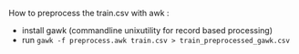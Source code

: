 How to preprocess the train.csv with awk :
- install gawk (commandline unixutility for record based processing)
- run `gawk -f preprocess.awk train.csv > train_preprocessed_gawk.csv`
 


